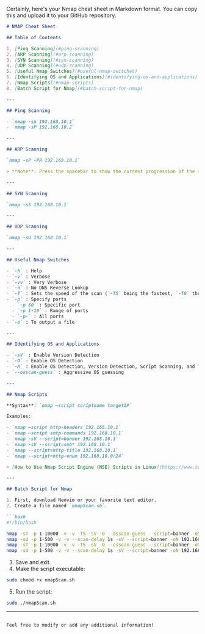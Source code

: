 Certainly, here's your Nmap cheat sheet in Markdown format. You can copy this and upload it to your GitHub repository.

```markdown
# NMAP Cheat Sheet

## Table of Contents

1. [Ping Scanning](#ping-scanning)
2. [ARP Scanning](#arp-scanning)
3. [SYN Scanning](#syn-scanning)
4. [UDP Scanning](#udp-scanning)
5. [Useful Nmap Switches](#useful-nmap-switches)
6. [Identifying OS and Applications](#identifying-os-and-applications)
7. [Nmap Scripts](#nmap-scripts)
8. [Batch Script for Nmap](#batch-script-for-nmap)

---

## Ping Scanning

- `nmap -sn 192.168.10.1`
- `nmap -sP 192.168.10.2`

---

## ARP Scanning

`nmap -sP -PR 192.168.10.1`

> **Note**: Press the spacebar to show the current progression of the scan.

---

## SYN Scanning

`nmap -sS 192.168.10.1`

---

## UDP Scanning

`nmap -sU 192.168.10.1`

---

## Useful Nmap Switches

- `-h` : Help
- `-v` : Verbose
- `-vv` : Very Verbose
- `-n` : No DNS Reverse Lookup
- `-T` : Sets the speed of the scan (`-T5` being the fastest, `-T0` the slowest)
- `-p` : Specify ports
  - `-p 80` : Specific port
  - `-p 1-10` : Range of ports
  - `-p-` : All ports
- `-o` : To output a file

---

## Identifying OS and Applications

- `-sV` : Enable Version Detection
- `-O` : Enable OS Detection
- `-A` : Enable OS Detection, Version Detection, Script Scanning, and Traceroute
- `--osscan-guess` : Aggressive OS guessing

---

## Nmap Scripts

**Syntax**: `nmap —script scriptname targetIP`

Examples:

- `nmap —script http-headers 192.168.10.1`
- `nmap —script smtp-commands 192.168.10.1`
- `nmap -sV --script=banner 192.168.10.1`
- `nmap -sV --script=smb* 192.168.10.1`
- `nmap --script=http-title 192.168.10.1`
- `nmap --script=http-enum 192.168.10.0/24`

> [How to Use Nmap Script Engine (NSE) Scripts in Linux](https://www.tecmint.com/use-nmap-script-engine-nse-scripts-in-linux/)

---

## Batch Script for Nmap

1. First, download Neovim or your favorite text editor.
2. Create a file named `nmapScan.sh`.

```bash
#!/bin/bash

nmap -sT -p 1-10000 -v -v -T5 -sV -O --osscan-guess --script=banner -oN 192.168.10.1TCP.txt 192.168.10.1
nmap -sU -p 1-500 -v -v --scan-delay 1s -sV --script=banner -oN 192.168.10.1UDP.txt 192.168.10.1
nmap -sT -p 1-10000 -v -v -T5 -sV -O --osscan-guess --script=banner -oN 192.168.10.2TCP.txt 192.168.10.2
nmap -sU -p 1-500 -v -v --scan-delay 1s -sV --script=banner -oN 192.168.10.2UDP.txt 192.168.10.2
```

3. Save and exit.
4. Make the script executable:

```bash
sudo chmod +x nmapScan.sh
```

5. Run the script:

```bash
sudo ./nmapScan.sh
```

---
```

Feel free to modify or add any additional information!
